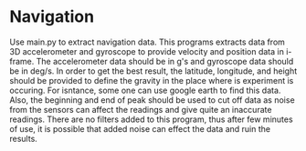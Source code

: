 # Navigation

Use main.py to extract navigation data. This programs extracts data from 3D accelerometer and gyroscope to provide velocity and position data in i-frame. The accelerometer data should be in g's and gyroscope data should be in deg/s. In order to get the best result, the latitude, longitude, and height should be provided to define the gravity in the place where is experiment is occuring. For isntance, some one can use google earth to find this data. Also, the beginning and end of peak should be used to cut off data as noise from the sensors can affect the readings and give quite an inaccurate readings. There are no filters added to this program, thus after few minutes of use, it is possible that added noise can effect the data and ruin the results.
